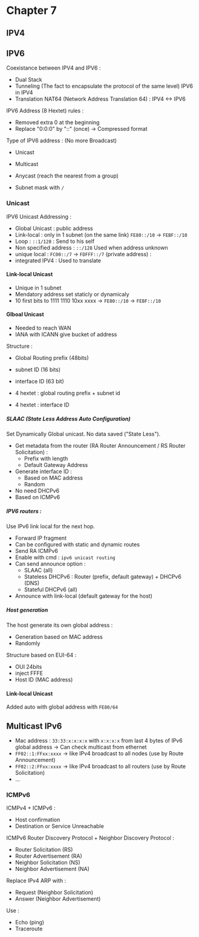 # Chapter 7

## IPV4

## IPV6
Coexistance between IPV4 and IPV6 :
- Dual Stack
- Tunneling (The fact to encapsulate the protocol of the same level) IPV6 in IPV4
- Translation NAT64 (Network Address Translation 64) : IPV4 <-> IPV6

IPV6 Address (8 Hextet) rules :
- Removed extra 0 at the beginning
- Replace "0:0:0" by "::" (once) -> Compressed format

Type of IPV6 address :
(No more Broadcast)
- Unicast
- Multicast
- Anycast (reach the nearest from a group)

- Subnet mask with `/`

### Unicast
IPV6 Unicast Addressing :
- Global Unicast : public address
- Link-local : only in 1 subnet (on the same link) `FE80::/10` -> `FEBF::/10`
- Loop : `::1/128` :
Send to his self
- Non specified address : `::/128`
Used when address unknown
- unique local : `FC00::/7` -> `FDFFF::/7` (private address) :
- integrated IPV4 :
Used to translate

#### Link-local Unicast
- Unique in 1 subnet
- Mendatory address set staticly or dynamicaly
- 10 first bits to 1111 1110 10xx xxxx -> `FE80::/10` -> `FEBF::/10`

#### Glboal Unicast
- Needed to reach WAN
- IANA with ICANN  give bucket of address

Structure :
- Global Routing prefix (48bits)
- subnet ID (16 bits)
- interface ID (63 bit)

- 4 hextet : global routing prefix + subnet id
- 4 hextet : interface ID

##### SLAAC (State Less Address Auto Configuration)
Set Dynamically Global unicast. No data saved ("State Less").
- Get metadata from the router (RA Router Announcement / RS Router Solicitation) :
  - Prefix with length
  - Default Gateway Address
- Generate interface ID :
  - Based on MAC address
  - Random
- No need DHCPv6
- Based on ICMPv6

##### IPV6 routers :
Use IPv6 link local for the next hop.
- Forward IP fragment
- Can be configured with static and dynamic routes
- Send RA ICMPv6
- Enable with cmd : `ipv6 unicast routing`
- Can send announce option :
  - SLAAC (all)
  - Stateless DHCPv6 : Router (prefix, default gateway) + DHCPv6 (DNS)
  - Stateful DHCPv6 (all)
- Announce with link-local (default gateway for the host)

##### Host generation
The host generate its own global address :
- Generation based on MAC address
- Randomly

Structure based on EUI-64 :
- OUI 24bits
- inject FFFE
- Host ID (MAC address)

#### Link-local Unicast
Added auto with global address with `FE80/64`

## Multicast IPv6
- Mac address : `33:33:x:x:x:x` with `x:x:x:x` from last 4 bytes of IPv6 global address -> Can check multicast from ethernet
- `FF02::1:FFxx:xxxx` -> like IPv4 broadcast to all nodes (use by Route Announcement)
- `FF02::2:FFxx:xxxx` -> like IPv4 broadcast to all routers (use by Route Solicitation)
-  ...

### ICMPv6
ICMPv4 + ICMPv6 :
- Host confirmation
- Destination or Service Unreachable

ICMPv6 Router Discovery Protocol  + Neighbor Discovery Protocol :
- Router Solicitation (RS)
- Router Advertisement (RA)
- Neighbor Solicitation (NS)
- Neighbor Advertisement (NA)

Replace IPv4 ARP with :
- Request (Neighbor Solicitation)
- Answer (Neighbor Advertisement)

Use :
- Echo (ping)
- Traceroute
